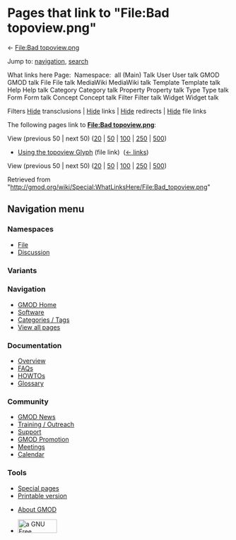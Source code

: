 <div id="mw-page-base" class="noprint">

</div>

<div id="mw-head-base" class="noprint">

</div>

<div id="content" class="mw-body" role="main">

<span id="top"></span>

<div id="mw-js-message" style="display:none;">

</div>



# <span dir="auto">Pages that link to "File:Bad topoview.png"</span>

<div id="bodyContent">

<div id="contentSub">

← [File:Bad
topoview.png](/wiki/File:Bad_topoview.png "File:Bad topoview.png")

</div>

<div id="jump-to-nav" class="mw-jump">

Jump to: [navigation](#mw-navigation), [search](#p-search)

</div>

<div id="mw-content-text">

What links here Page:  Namespace:  all (Main) Talk User User talk GMOD
GMOD talk File File talk MediaWiki MediaWiki talk Template Template talk
Help Help talk Category Category talk Property Property talk Type Type
talk Form Form talk Concept Concept talk Filter Filter talk Widget
Widget talk

Filters
[Hide](/mediawiki/index.php?title=Special:WhatLinksHere/File:Bad_topoview.png&hidetrans=1 "Special:WhatLinksHere/File:Bad topoview.png")
transclusions \|
[Hide](/mediawiki/index.php?title=Special:WhatLinksHere/File:Bad_topoview.png&hidelinks=1 "Special:WhatLinksHere/File:Bad topoview.png")
links \|
[Hide](/mediawiki/index.php?title=Special:WhatLinksHere/File:Bad_topoview.png&hideredirs=1 "Special:WhatLinksHere/File:Bad topoview.png")
redirects \|
[Hide](/mediawiki/index.php?title=Special:WhatLinksHere/File:Bad_topoview.png&hideimages=1 "Special:WhatLinksHere/File:Bad topoview.png")
file links

The following pages link to **[File:Bad
topoview.png](/wiki/File:Bad_topoview.png "File:Bad topoview.png")**:

View (previous 50 \| next 50)
([20](/mediawiki/index.php?title=Special:WhatLinksHere/File:Bad_topoview.png&limit=20 "Special:WhatLinksHere/File:Bad topoview.png")
\|
[50](/mediawiki/index.php?title=Special:WhatLinksHere/File:Bad_topoview.png&limit=50 "Special:WhatLinksHere/File:Bad topoview.png")
\|
[100](/mediawiki/index.php?title=Special:WhatLinksHere/File:Bad_topoview.png&limit=100 "Special:WhatLinksHere/File:Bad topoview.png")
\|
[250](/mediawiki/index.php?title=Special:WhatLinksHere/File:Bad_topoview.png&limit=250 "Special:WhatLinksHere/File:Bad topoview.png")
\|
[500](/mediawiki/index.php?title=Special:WhatLinksHere/File:Bad_topoview.png&limit=500 "Special:WhatLinksHere/File:Bad topoview.png"))

- [Using the topoview
  Glyph](/wiki/Using_the_topoview_Glyph "Using the topoview Glyph")
  (file link) ‎ <span class="mw-whatlinkshere-tools">([←
  links](/mediawiki/index.php?title=Special:WhatLinksHere&target=Using+the+topoview+Glyph "Special:WhatLinksHere"))</span>

View (previous 50 \| next 50)
([20](/mediawiki/index.php?title=Special:WhatLinksHere/File:Bad_topoview.png&limit=20 "Special:WhatLinksHere/File:Bad topoview.png")
\|
[50](/mediawiki/index.php?title=Special:WhatLinksHere/File:Bad_topoview.png&limit=50 "Special:WhatLinksHere/File:Bad topoview.png")
\|
[100](/mediawiki/index.php?title=Special:WhatLinksHere/File:Bad_topoview.png&limit=100 "Special:WhatLinksHere/File:Bad topoview.png")
\|
[250](/mediawiki/index.php?title=Special:WhatLinksHere/File:Bad_topoview.png&limit=250 "Special:WhatLinksHere/File:Bad topoview.png")
\|
[500](/mediawiki/index.php?title=Special:WhatLinksHere/File:Bad_topoview.png&limit=500 "Special:WhatLinksHere/File:Bad topoview.png"))

</div>

<div class="printfooter">

Retrieved from
"<http://gmod.org/wiki/Special:WhatLinksHere/File:Bad_topoview.png>"

</div>

<div id="catlinks" class="catlinks catlinks-allhidden">

</div>

<div class="visualClear">

</div>

</div>

</div>

<div id="mw-navigation">

## Navigation menu

<div id="mw-head">



<div id="left-navigation">

<div id="p-namespaces" class="vectorTabs" role="navigation"
aria-labelledby="p-namespaces-label">

### Namespaces

- <span id="ca-nstab-image"><a href="/wiki/File:Bad_topoview.png" accesskey="c"
  title="View the file page [c]">File</a></span>
- <span id="ca-talk"><a
  href="/mediawiki/index.php?title=File_talk:Bad_topoview.png&amp;action=edit&amp;redlink=1"
  accesskey="t"
  title="Discussion about the content page [t]">Discussion</a></span>

</div>

<div id="p-variants" class="vectorMenu emptyPortlet" role="navigation"
aria-labelledby="p-variants-label">

### 

### Variants[](#)

<div class="menu">

</div>

</div>

</div>

<div id="right-navigation">





</div>



</div>

</div>

</div>

<div id="mw-panel">

<div id="p-logo" role="banner">

<a href="/wiki/Main_Page"
style="background-image: url(http://gmod.org/images/GMOD-cogs.png);"
title="Visit the main page"></a>

</div>

<div id="p-Navigation" class="portal" role="navigation"
aria-labelledby="p-Navigation-label">

### Navigation

<div class="body">

- <span id="n-GMOD-Home">[GMOD Home](/wiki/Main_Page)</span>
- <span id="n-Software">[Software](/wiki/GMOD_Components)</span>
- <span id="n-Categories-.2F-Tags">[Categories /
  Tags](/wiki/Categories)</span>
- <span id="n-View-all-pages">[View all
  pages](/wiki/Special:AllPages)</span>

</div>

</div>

<div id="p-Documentation" class="portal" role="navigation"
aria-labelledby="p-Documentation-label">

### Documentation

<div class="body">

- <span id="n-Overview">[Overview](/wiki/Overview)</span>
- <span id="n-FAQs">[FAQs](/wiki/Category:FAQ)</span>
- <span id="n-HOWTOs">[HOWTOs](/wiki/Category:HOWTO)</span>
- <span id="n-Glossary">[Glossary](/wiki/Glossary)</span>

</div>

</div>

<div id="p-Community" class="portal" role="navigation"
aria-labelledby="p-Community-label">

### Community

<div class="body">

- <span id="n-GMOD-News">[GMOD News](/wiki/GMOD_News)</span>
- <span id="n-Training-.2F-Outreach">[Training /
  Outreach](/wiki/Training_and_Outreach)</span>
- <span id="n-Support">[Support](/wiki/Support)</span>
- <span id="n-GMOD-Promotion">[GMOD
  Promotion](/wiki/GMOD_Promotion)</span>
- <span id="n-Meetings">[Meetings](/wiki/Meetings)</span>
- <span id="n-Calendar">[Calendar](/wiki/Calendar)</span>

</div>

</div>

<div id="p-tb" class="portal" role="navigation"
aria-labelledby="p-tb-label">

### Tools

<div class="body">

- <span id="t-specialpages"><a href="/wiki/Special:SpecialPages" accesskey="q"
  title="A list of all special pages [q]">Special pages</a></span>
- <span id="t-print"><a
  href="/mediawiki/index.php?title=Special:WhatLinksHere/File:Bad_topoview.png&amp;printable=yes"
  rel="alternate" accesskey="p"
  title="Printable version of this page [p]">Printable version</a></span>

</div>

</div>

</div>

</div>

<div id="footer" role="contentinfo">

- <span id="footer-places-about">[About
  GMOD](/wiki/GMOD:About "GMOD:About")</span>

<!-- -->

- <span id="footer-copyrightico">[<img src="http://www.gnu.org/graphics/gfdl-logo-small.png" width="88"
  height="31" alt="a GNU Free Documentation License" />](http://www.gnu.org/licenses/fdl-1.3.html)</span>


<div style="clear:both">

</div>

</div>
